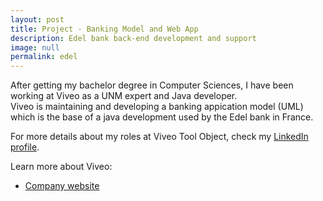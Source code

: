 ```yaml
---
layout: post
title: Project - Banking Model and Web App
description: Edel bank back-end development and support 
image: null
permalink: edel
---
```


After getting my bachelor degree in Computer Sciences, I have been working at Viveo as a UNM expert and Java developer.
<br>Viveo is maintaining and developing a banking appication model (UML) which is the base of a java development used by the Edel bank in France.

For more details about my roles at Viveo Tool Object, check my <A href="https://www.linkedin.com/in/christophebenoist/">LinkedIn profile</A>.

Learn more about Viveo:
* <a href="https://www.viveo.com/" target="_blank">Company website</a>